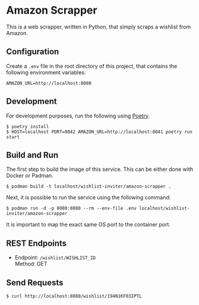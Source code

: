 # Amazon Scrapper

This is a web scrapper, written in Python, that simply scraps a wishlist from Amazon.

## Configuration

Create a `.env` file in the root directory of this project, that contains the following environment variables:

```
AMAZON_URL=http://localhost:8080
```

## Development

For development purposes, run the following using [Poetry](https://python-poetry.org/).

```
$ poetry install
$ HOST=localhost PORT=8042 AMAZON_URL=http://localhost:8041 poetry run start
```

## Build and Run

The first step to build the image of this service. This can be either done with Docker or Padman.

```
$ podman build -t localhost/wishlist-inviter/amazon-scrapper .
```

Next, it is possible to run the service using the following command:

```
$ podman run -d -p 8080:8080 --rm --env-file .env localhost/wishlist-inviter/amazon-scrapper
```

It is important to map the exact same OS port to the container port.

## REST Endpoints

-   Endpoint: `/wishlist/WISHLIST_ID` \
    Method: GET

## Send Requests

```
$ curl http://localhost:8080/wishlist/194N1KF03IPTL
```
